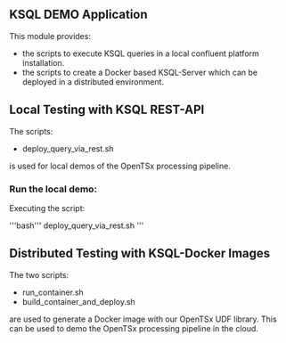 ## KSQL DEMO Application

This module provides:
 - the scripts to execute KSQL queries in a local confluent platform installation.
 - the scripts to create a Docker based KSQL-Server which can be deployed in a distributed environment.
 
## Local Testing with KSQL REST-API
The scripts:
- deploy_query_via_rest.sh

is used for local demos of the OpenTSx processing pipeline.

### Run the local demo: 

Executing the script:

'''bash'''
  deploy_query_via_rest.sh
'''

## Distributed Testing with KSQL-Docker Images
The two scripts:
- run_container.sh 
- build_container_and_deploy.sh

are used to generate a Docker image with our OpenTSx UDF library.
This can be used to demo the OpenTSx processing pipeline in the cloud.
